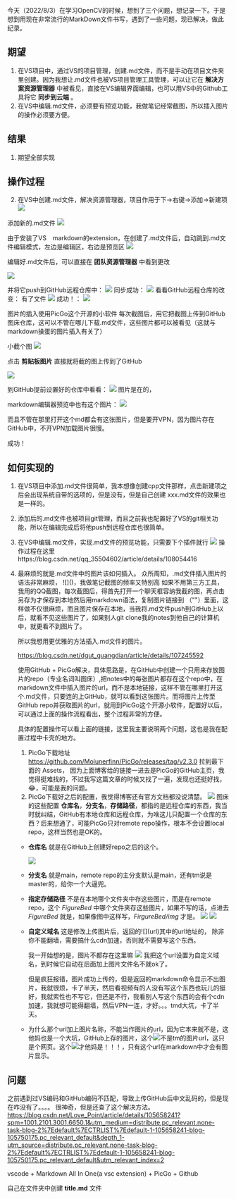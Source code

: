 今天（2022/8/3）在学习OpenCV的时候，想到了三个问题，想记录一下。于是想到用现在非常流行的MarkDown文件书写，遇到了一些问题，现已解决，做此纪录。

## 期望
1. 在VS项目中，通过VS的项目管理，创建.md文件，而不是手动在项目文件夹里创建。因为我想让.md文件也被VS项目管理工具管理，可以让它在 **解决方案资源管理器** 中被看见，直接在VS编辑界面编辑，也可以用VS中的Github工具将它 **同步到云端** 。
2. 在VS中编辑.md文件，必须要有预览功能，我做笔记经常截图，所以插入图片的操作必须要方便。

## 结果
1. 期望全部实现

## 操作过程
2. 在VS中创建.md文件，解决资源管理器，项目作用于下->右键->添加->新建项
![](https://raw.githubusercontent.com/ZhangJiaJie955/FigureBed/main/img/20220805172554.png)

添加新的.md文件
![](https://raw.githubusercontent.com/ZhangJiaJie955/FigureBed/main/img/20220805172710.png)

由于安装了VS　markdown的extension，在创建了.md文件后，自动跳到.md文件编辑模式，左边是编辑区，右边是预览区
![](https://raw.githubusercontent.com/ZhangJiaJie955/FigureBed/main/img/20220805173053.png)

编辑好.md文件后，可以直接在 **团队资源管理器** 中看到更改

![](https://raw.githubusercontent.com/ZhangJiaJie955/FigureBed/main/img/20220805173247.png)

并将它push到GitHub远程仓库中：
![](https://raw.githubusercontent.com/ZhangJiaJie955/FigureBed/main/img/20220805173438.png)
同步成功：
![](https://raw.githubusercontent.com/ZhangJiaJie955/FigureBed/main/img/20220805173459.png)
看看GitHub远程仓库的改变：
有了文件
![](https://raw.githubusercontent.com/ZhangJiaJie955/FigureBed/main/img/20220805173600.png)
成功！：
![](https://raw.githubusercontent.com/ZhangJiaJie955/FigureBed/main/img/20220805173622.png)

图片的插入使用PicGo这个开源的小软件
每次截图后，用它把截图上传到GitHub图床仓库，这可以不管在哪儿下载.md文件，这些图片都可以被看见（这就与markdown操蛋的图片插入有关了）

小截个图
![](https://raw.githubusercontent.com/ZhangJiaJie955/FigureBed/main/img/20220805174604.png)

点击 **剪贴板图片** 直接就将截的图上传到了GitHub

![](https://raw.githubusercontent.com/ZhangJiaJie955/FigureBed/main/img/20220805174723.png)

到GitHub提前设置好的仓库中看看：
![](https://raw.githubusercontent.com/ZhangJiaJie955/FigureBed/main/img/20220805174948.png)
图片是在的，

markdown编辑器预览中也有这个图片：
![](https://raw.githubusercontent.com/ZhangJiaJie955/FigureBed/main/img/20220805175034.png )

而且不管在那里打开这个md都会有这张图片，但是要开VPN，因为图片存在GitHub中，不开VPN加载图片很慢。

成功！

## 如何实现的 

1. 在VS项目中添加.md文件很简单，我本想像创建cpp文件那样，点击新建项之后会出现系统自带的选项的，但是没有，但是自己创建  xxx.md文件的效果也是一样的。
2. 添加后的.md文件也被项目git管理，而且之前我也配置好了VS的git相关功能，所以在编辑完成后将他push到远程仓库也很简单。
3. 在VS中编辑.md文件，实现.md文件的预览功能，只需要下个插件就行
 ![](https://raw.githubusercontent.com/ZhangJiaJie955/FigureBed/main/img/20220805180634.png)
操作过程在这里https://blog.csdn.net/qq_35504602/article/details/108054416
4. 最麻烦的就是.md文件中的图片该如何插入。
   众所周知，.md文件插入图片的语法非常麻烦， \!\[]()，我做笔记截图的频率又特别高
   如果不用第三方工具，我用的QQ截图，每次截图后，得首先打开一个聊天框容纳我截的图，再点击另存为才保存到本地然后用markdown语法，复制图片链接到 （""）里面，这样做不仅很麻烦，而且图片保存在本地，当我将.md文件push到GitHub上以后，就看不见这些图片了，如果别人git clone我的notes到他自己的计算机中，就更看不到图片了。

   所以我想用更优雅的方法插入.md文件的图片。

   https://blog.csdn.net/dgut_guangdian/article/details/107245592

   使用GitHub + PicGo解决，具体思路是，在GitHub中创建一个只用来存放图片的repo（专业名词叫图床）,把notes中的每张图片都存在这个repo中，在markdown文件中插入图片的url，而不是本地链接，这样不管在哪里打开这个.md文件，只要连的上GitHub，就可以看到这张图片。而将图片上传至GitHub repo并获取图片的url，就用到PicGo这个开源小软件，配置好以后，可以通过上面的操作流程看出，整个过程非常的方便。

   具体的配置操作可以看上面的链接，这里我主要说明两个问题，这也是我在配置过程中卡壳的地方。
    1. PicGo下载地址 https://github.com/Molunerfinn/PicGo/releases/tag/v2.3.0 拉到最下面的 Assets，
        因为上面博客给的链接一进去是PicGo的GitHub主页，我觉得挺难找的，不过我写这篇文章的时候又找了一遍，发现也还挺好找，😂，可能是我的问题。
    2. PicGo下载好之后的配置，我觉得博客还有官方文档都没说清楚。
   ![](https://raw.githubusercontent.com/ZhangJiaJie955/FigureBed/main/img/20220805210041.png)
   图床的这些配置 **仓库名**，**分支名**，**存储路径**，都指的是远程仓库的东西，我当时就纠结，GitHub有本地仓库和远程仓库，为啥这儿只配置一个仓库的东西？后来想通了，可能PicGo只对remote repo操作，根本不会设置local repo，这样当然也是OK的。

   * **仓库名** 就是在GitHub上创建好repo之后的这个。
   
     ![](https://raw.githubusercontent.com/ZhangJiaJie955/FigureBed/main/img/20220805211152.png)
   * **分支名** 就是main，remote repo的主分支默认是main，还有tm说是master的，给你一个大逼兜。
   * **指定存储路径** 不是在本地哪个文件夹中存这些图片，而是在remote repo，这个 *FigureBed* 中哪个文件夹存这些图片，如果不写的话，点进去 *FigureBed* 就是，如果像图中这样写，*FirgureBed/img* 才是。
    ![](https://raw.githubusercontent.com/ZhangJiaJie955/FigureBed/main/img/20220805211542.png)
    ![](https://raw.githubusercontent.com/ZhangJiaJie955/FigureBed/main/img/20220805211628.png)
   * **自定义域名** 这是修改上传图片后，返回的\!\[]\(url)其中的url地址的， 除非你不能翻墙，需要搞什么cdn加速，否则就不需要写这个东西。
   
       我一开始想的是，图片不都存在这里嘛
       ![](https://raw.githubusercontent.com/ZhangJiaJie955/FigureBed/main/img/20220805212039.png)
       我把这个url设置为自定义域名，到时候它自动在后面加上图片文件名不就ok了。
       
       但是疯狂报错，图片成功上传的，但是返回的markdown命令显示不出图片，我就很烦，卡了半天，然后看视频有的人没有写这个东西也玩儿的挺好，我就索性也不写它，但还是不行，我看别人写这个东西的会有个cdn加速，我就想可能得翻墙，然后VPN一连，才好。。。tmd大坑，卡了半天。

    * 为什么那个url加上图片名称，不能当作图片的url，因为它本来就不是，这他妈也是一个大坑，GitHub上存的图片，这个![](https://raw.githubusercontent.com/ZhangJiaJie955/FigureBed/main/img/20220805213702.png)不是tm的图片url，这只是个网页。这个![](https://raw.githubusercontent.com/ZhangJiaJie955/FigureBed/main/img/20220805215909.png)才他妈是！！！，只有这个url在markdown中才会有图片显示。
        



## 问题
之前遇到过VS编码和GitHub编码不匹配，导致上传GitHub后中文乱码的，但是现在咋没有了。。。。
很神奇，但是还查了这个解决方法。
https://blog.csdn.net/Love_Point/article/details/105658241?spm=1001.2101.3001.6650.1&utm_medium=distribute.pc_relevant.none-task-blog-2%7Edefault%7ECTRLIST%7Edefault-1-105658241-blog-105750175.pc_relevant_default&depth_1-utm_source=distribute.pc_relevant.none-task-blog-2%7Edefault%7ECTRLIST%7Edefault-1-105658241-blog-105750175.pc_relevant_default&utm_relevant_index=2





vscode + Markdown All In One(a vsc extension) + PicGo + Github

自己在文件夹中创建 **title.md** 文件